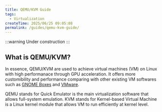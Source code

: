 ```yaml
---
title: QEMU/KVM Guide
tags:
  - Virtualization
createTime: 2025/06/25 09:05:08
permalink: /guides/qemu-kvm-guide/
---
```


:::warning Under construction
:::

## **What is QEMU/KVM?**

In essence, QEMU/KVM are used to achieve virtual machines (VM) on Linux with high performanace through GPU acceleration. It offers more customibility and performance comparing with other existing VM softwares such as [GNOME Boxes]() and [VMware]().

QEMU stands for Quick Emulator is the main virtualization software that allows full-system emulation. KVM stands for Kernel-based Virtual Machine is a Linux kernel module that allows VM to run efficiently at kernel level.
